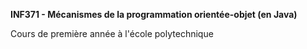 **INF371 - Mécanismes de la programmation orientée-objet (en Java)**

Cours de première année à l'école polytechnique

